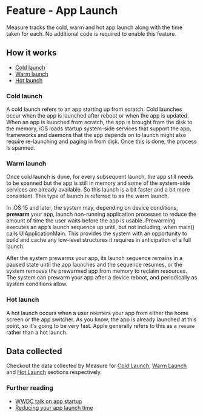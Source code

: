 # Feature - App Launch

Measure tracks the cold, warm and hot app launch along with the time taken for each. No additional code is required to
enable this feature.

## How it works

* [Cold launch](#cold-launch)
* [Warm launch](#warm-launch)
* [Hot launch](#hot-launch)

### Cold launch

A cold launch refers to an app starting up from scratch. Cold launches occur when the app is launched after reboot or when the app is updated. When an app is launched from scratch, the app is brought from the disk to the memory, iOS loads startup system-side services that support the app, frameworks and daemons that the app depends on to launch might also require re-launching and paging in from disk. Once this is done, the process is spanned.

### Warm launch

Once cold launch is done, for every subsequent launch, the app still needs to be spanned but the app is still in memory and some of the system-side services are already available. So this launch is a bit faster and a bit more consistent. This type of launch is referred to as the warm launch.

In iOS 15 and later, the system may, depending on device conditions, **prewarm** your app, launch non-running application processes to reduce the amount of time the user waits before the app is usable. Prewarming executes an app’s launch sequence up until, but not including, when main() calls UIApplicationMain. This provides the system with an opportunity to build and cache any low-level structures it requires in anticipation of a full launch.

After the system prewarms your app, its launch sequence remains in a paused state until the app launches and the sequence resumes, or the system removes the prewarmed app from memory to reclaim resources. The system can prewarm your app after a device reboot, and periodically as system conditions allow.

### Hot launch

A hot launch occurs when a user reenters your app from either the home screen or the app switcher. As you know, the app is already launched at this point, so it's going to be very fast. Apple generally refers to this as a `resume` rather than a hot launch.

## Data collected

Checkout the data collected by Measure for [Cold Launch](../../api/sdk/README.md#coldlaunch), [Warm Launch](../../api/sdk/README.md#warmlaunch) and [Hot Launch](../../api/sdk/README.md#hotlaunch) sections respectively.

### Further reading

* [WWDC talk on app startup](https://developer.apple.com/videos/play/wwdc2019/423)
* [Reducing your app launch time](https://developer.apple.com/documentation/xcode/reducing-your-app-s-launch-time)